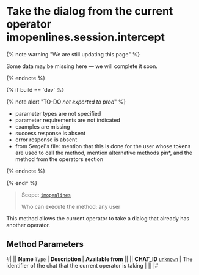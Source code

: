 # Take the dialog from the current operator imopenlines.session.intercept

{% note warning "We are still updating this page" %}

Some data may be missing here — we will complete it soon.

{% endnote %}

{% if build == 'dev' %}

{% note alert "TO-DO _not exported to prod_" %}

- parameter types are not specified
- parameter requirements are not indicated
- examples are missing
- success response is absent
- error response is absent
- from Sergei's file: mention that this is done for the user whose tokens are used to call the method, mention alternative methods pin*, and the method from the operators section

{% endnote %}

{% endif %}

> Scope: [`imopenlines`](../../../scopes/permissions.md)
>
> Who can execute the method: any user

This method allows the current operator to take a dialog that already has another operator.

## Method Parameters

#|
|| **Name**
`Type` | **Description** | **Available from** ||
|| **CHAT_ID**
[`unknown`](../../../data-types.md) | The identifier of the chat that the current operator is taking | ||
|#